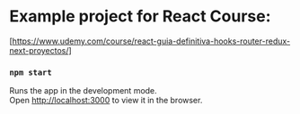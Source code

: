 # Example project for React Course:

[https://www.udemy.com/course/react-guia-definitiva-hooks-router-redux-next-proyectos/]

### `npm start`

Runs the app in the development mode.\
Open [http://localhost:3000](http://localhost:3000) to view it in the browser.